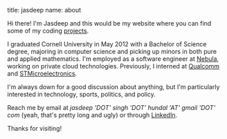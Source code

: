 title: jasdeep
name: about

Hi there! I'm Jasdeep and this would be my website where you can find some
of my coding [projects](/projects/).

I graduated Cornell University in May 2012 with a Bachelor of Science degree,
majoring in computer science and picking up minors in both pure and applied
mathematics. I'm employed as a software engineer at
[Nebula](http://www.nebula.com), working on private cloud technologies.
Previously, I interned at [Qualcomm](http://www.qualcomm.com) and
[STMicroelectronics](http://www.st.com).

I'm always down for a good discussion about anything, but I'm particularly
interested in technology, sports, politics, and policy.

Reach me by email at <i>jasdeep 'DOT' singh 'DOT' hundal 'AT' gmail 'DOT' com</i>
(yeah, that's pretty long and ugly)
or through [LinkedIn](http://www.linkedin.com/in/jasdeephundal).

Thanks for visiting!
